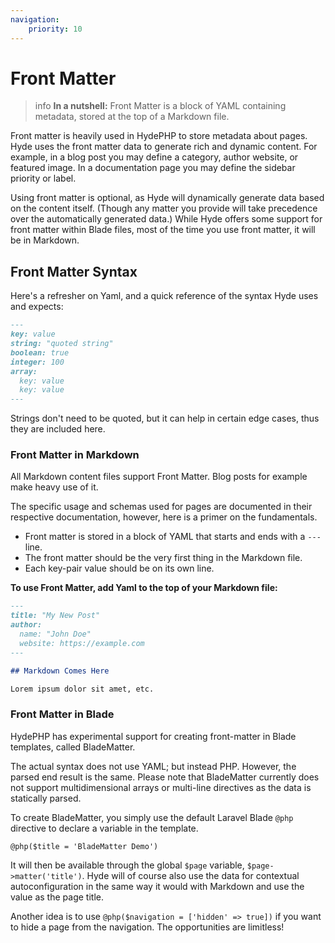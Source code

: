 ```yaml
---
navigation:
    priority: 10
---
```


# Front Matter

>info **In a nutshell:** Front Matter is a block of YAML containing metadata, stored at the top of a Markdown file.

Front matter is heavily used in HydePHP to store metadata about pages. Hyde uses the front matter data to generate rich and dynamic content.
For example, in a blog post you may define a category, author website, or featured image. In a documentation page you may define the sidebar priority or label.

Using front matter is optional, as Hyde will dynamically generate data based on the content itself. (Though any matter you provide will take precedence over the automatically generated data.)
While Hyde offers some support for front matter within Blade files, most of the time you use front matter, it will be in Markdown.

## Front Matter Syntax

Here's a refresher on Yaml, and a quick reference of the syntax Hyde uses and expects:

```markdown
---
key: value
string: "quoted string"
boolean: true
integer: 100
array:
  key: value
  key: value
---
```

Strings don't need to be quoted, but it can help in certain edge cases, thus they are included here.

### Front Matter in Markdown

All Markdown content files support Front Matter. Blog posts for example make heavy use of it.

The specific usage and schemas used for pages are documented in their respective documentation, however, here is a primer on the fundamentals.

- Front matter is stored in a block of YAML that starts and ends with a `---` line.
- The front matter should be the very first thing in the Markdown file.
- Each key-pair value should be on its own line.

**To use Front Matter, add Yaml to the top of your Markdown file:**

```markdown
---
title: "My New Post"
author:
  name: "John Doe"
  website: https://example.com
---

## Markdown Comes Here

Lorem ipsum dolor sit amet, etc.
```

### Front Matter in Blade

HydePHP has experimental support for creating front-matter in Blade templates, called BladeMatter.

The actual syntax does not use YAML; but instead PHP. However, the parsed end result is the same. Please note that
BladeMatter currently does not support multidimensional arrays or multi-line directives as the data is statically parsed.

To create BladeMatter, you simply use the default Laravel Blade `@php` directive to declare a variable in the template.

```blade
@php($title = 'BladeMatter Demo')
```

It will then be available through the global `$page` variable, `$page->matter('title')`.
Hyde will of course also use the data for contextual autoconfiguration in the same way it would with Markdown and use the value as the page title.

Another idea is to use `@php($navigation = ['hidden' => true])` if you want to hide a page from the navigation. The opportunities are limitless!
